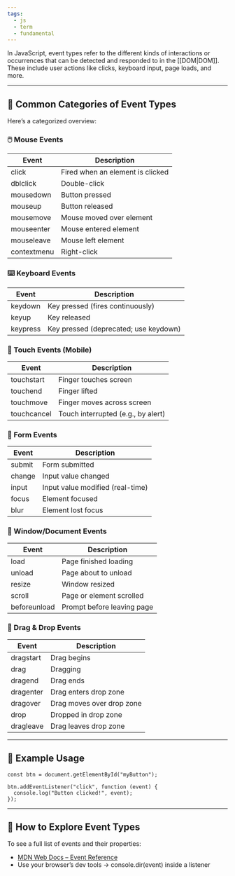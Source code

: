 ```yaml
---
tags:
  - js
  - term
  - fundamental
---
```


In JavaScript, event types refer to the different kinds of interactions or occurrences that can be detected and responded to in the [[DOM|DOM]]. These include user actions like clicks, keyboard input, page loads, and more.

---

## **🧠 Common Categories of Event Types**

Here’s a categorized overview:

### **🖱️ Mouse Events**

|**Event**|**Description**|
|---|---|
|click|Fired when an element is clicked|
|dblclick|Double-click|
|mousedown|Button pressed|
|mouseup|Button released|
|mousemove|Mouse moved over element|
|mouseenter|Mouse entered element|
|mouseleave|Mouse left element|
|contextmenu|Right-click|

### **⌨️ Keyboard Events**

|**Event**|**Description**|
|---|---|
|keydown|Key pressed (fires continuously)|
|keyup|Key released|
|keypress|Key pressed (deprecated; use keydown)|

### **📱 Touch Events (Mobile)**

|**Event**|**Description**|
|---|---|
|touchstart|Finger touches screen|
|touchend|Finger lifted|
|touchmove|Finger moves across screen|
|touchcancel|Touch interrupted (e.g., by alert)|

### **🧭 Form Events**

|**Event**|**Description**|
|---|---|
|submit|Form submitted|
|change|Input value changed|
|input|Input value modified (real-time)|
|focus|Element focused|
|blur|Element lost focus|

### **📄 Window/Document Events**

|**Event**|**Description**|
|---|---|
|load|Page finished loading|
|unload|Page about to unload|
|resize|Window resized|
|scroll|Page or element scrolled|
|beforeunload|Prompt before leaving page|

### **🧩 Drag & Drop Events**

|**Event**|**Description**|
|---|---|
|dragstart|Drag begins|
|drag|Dragging|
|dragend|Drag ends|
|dragenter|Drag enters drop zone|
|dragover|Drag moves over drop zone|
|drop|Dropped in drop zone|
|dragleave|Drag leaves drop zone|

---

## **🧪 Example Usage**

```
const btn = document.getElementById("myButton");

btn.addEventListener("click", function (event) {
  console.log("Button clicked!", event);
});
```

---

## **🧠 How to Explore Event Types**

To see a full list of events and their properties:

- [MDN Web Docs – Event Reference](https://developer.mozilla.org/en-US/docs/Web/Events)
- Use your browser’s dev tools → console.dir(event) inside a listener
